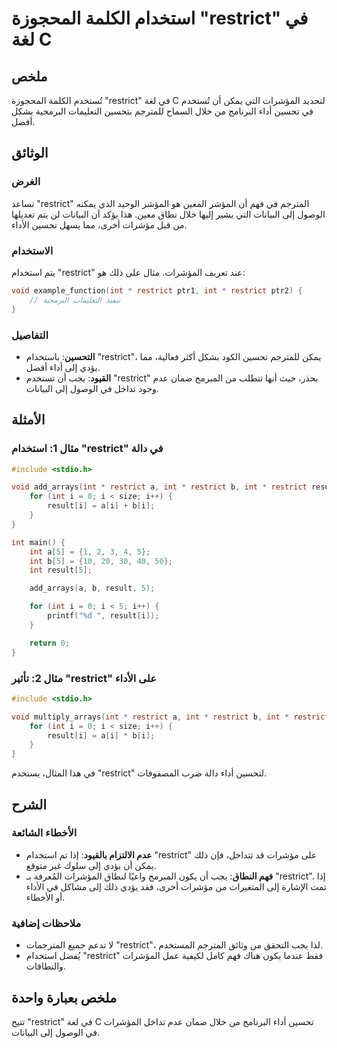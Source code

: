 <!--
Meta Description: # استخدام الكلمة المحجوزة "restrict" في لغة C ## ملخص تُستخدم الكلمة المحجوزة "restrict" في لغة C لتحديد المؤشرات التي يمكن أن تُستخدم في تحسين أداء ا...
Meta Keywords: restrict, int, إلى, result, استخدام
-->

# استخدام الكلمة المحجوزة "restrict" في لغة C

## ملخص
تُستخدم الكلمة المحجوزة "restrict" في لغة C لتحديد المؤشرات التي يمكن أن تُستخدم في تحسين أداء البرنامج من خلال السماح للمترجم بتحسين التعليمات البرمجية بشكل أفضل.

## الوثائق
### الغرض
تساعد "restrict" المترجم في فهم أن المؤشر المعين هو المؤشر الوحيد الذي يمكنه الوصول إلى البيانات التي يشير إليها خلال نطاق معين. هذا يؤكد أن البيانات لن يتم تعديلها من قبل مؤشرات أخرى، مما يسهل تحسين الأداء.

### الاستخدام
يتم استخدام "restrict" عند تعريف المؤشرات. مثال على ذلك هو:

```c
void example_function(int * restrict ptr1, int * restrict ptr2) {
    // تنفيذ التعليمات البرمجية
}
```

### التفاصيل
- **التحسين**: باستخدام "restrict"، يمكن للمترجم تحسين الكود بشكل أكثر فعالية، مما يؤدي إلى أداء أفضل.
- **القيود**: يجب أن تستخدم "restrict" بحذر، حيث أنها تتطلب من المبرمج ضمان عدم وجود تداخل في الوصول إلى البيانات.

## الأمثلة
### مثال 1: استخدام "restrict" في دالة
```c
#include <stdio.h>

void add_arrays(int * restrict a, int * restrict b, int * restrict result, int size) {
    for (int i = 0; i < size; i++) {
        result[i] = a[i] + b[i];
    }
}

int main() {
    int a[5] = {1, 2, 3, 4, 5};
    int b[5] = {10, 20, 30, 40, 50};
    int result[5];

    add_arrays(a, b, result, 5);

    for (int i = 0; i < 5; i++) {
        printf("%d ", result[i]);
    }

    return 0;
}
```

### مثال 2: تأثير "restrict" على الأداء
```c
#include <stdio.h>

void multiply_arrays(int * restrict a, int * restrict b, int * restrict result, int size) {
    for (int i = 0; i < size; i++) {
        result[i] = a[i] * b[i];
    }
}
```
في هذا المثال، يستخدم "restrict" لتحسين أداء دالة ضرب المصفوفات.

## الشرح
### الأخطاء الشائعة
- **عدم الالتزام بالقيود**: إذا تم استخدام "restrict" على مؤشرات قد تتداخل، فإن ذلك يمكن أن يؤدي إلى سلوك غير متوقع.
- **فهم النطاق**: يجب أن يكون المبرمج واعيًا لنطاق المؤشرات المُعرفة بـ "restrict". إذا تمت الإشارة إلى المتغيرات من مؤشرات أخرى، فقد يؤدي ذلك إلى مشاكل في الأداء أو الأخطاء.

### ملاحظات إضافية
- لا تدعم جميع المترجمات "restrict"، لذا يجب التحقق من وثائق المترجم المستخدم.
- يُفضل استخدام "restrict" فقط عندما يكون هناك فهم كامل لكيفية عمل المؤشرات والنطاقات.

## ملخص بعبارة واحدة
تتيح "restrict" في لغة C تحسين أداء البرنامج من خلال ضمان عدم تداخل المؤشرات في الوصول إلى البيانات.